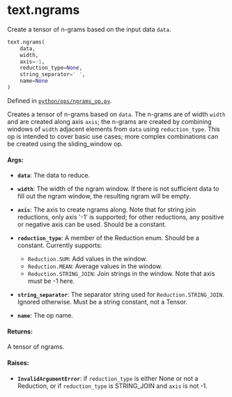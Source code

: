 <div itemscope itemtype="http://developers.google.com/ReferenceObject">
<meta itemprop="name" content="text.ngrams" />
<meta itemprop="path" content="Stable" />
</div>

# text.ngrams

Create a tensor of n-grams based on the input data `data`.

``` python
text.ngrams(
    data,
    width,
    axis=-1,
    reduction_type=None,
    string_separator=' ',
    name=None
)
```

Defined in
[`python/ops/ngrams_op.py`](https://github.com/tensorflow/text/tree/master/tensorflow_text/python/ops/ngrams_op.py).

<!-- Placeholder for "Used in" -->

Creates a tensor of n-grams based on `data`. The n-grams are of width `width`
and are created along axis `axis`; the n-grams are created by combining
windows of `width` adjacent elements from `data` using `reduction_type`. This
op is intended to cover basic use cases; more complex combinations can be
created using the sliding_window op.

#### Args:

*   <b>`data`</b>: The data to reduce.
*   <b>`width`</b>: The width of the ngram window. If there is not sufficient
    data to fill out the ngram window, the resulting ngram will be empty.
*   <b>`axis`</b>: The axis to create ngrams along. Note that for string join
    reductions, only axis '-1' is supported; for other reductions, any positive
    or negative axis can be used. Should be a constant.
*   <b>`reduction_type`</b>: A member of the Reduction enum. Should be a
    constant. Currently supports:

    *   `Reduction.SUM`: Add values in the window.
    *   `Reduction.MEAN`: Average values in the window.
    *   `Reduction.STRING_JOIN`: Join strings in the window. Note that axis must
        be -1 here.

*   <b>`string_separator`</b>: The separator string used for
    `Reduction.STRING_JOIN`. Ignored otherwise. Must be a string constant, not a
    Tensor.

*   <b>`name`</b>: The op name.

#### Returns:

A tensor of ngrams.

#### Raises:

*   <b>`InvalidArgumentError`</b>: if `reduction_type` is either None or not a
    Reduction, or if `reduction_type` is STRING_JOIN and `axis` is not -1.
